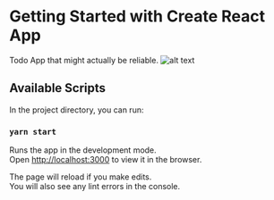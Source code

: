 # Getting Started with Create React App

Todo App that might actually be reliable.
![alt text](https://i.ibb.co/dmgWnJV/image.jpg)

## Available Scripts

In the project directory, you can run:

### `yarn start`

Runs the app in the development mode.\
Open [http://localhost:3000](http://localhost:3000) to view it in the browser.

The page will reload if you make edits.\
You will also see any lint errors in the console.
